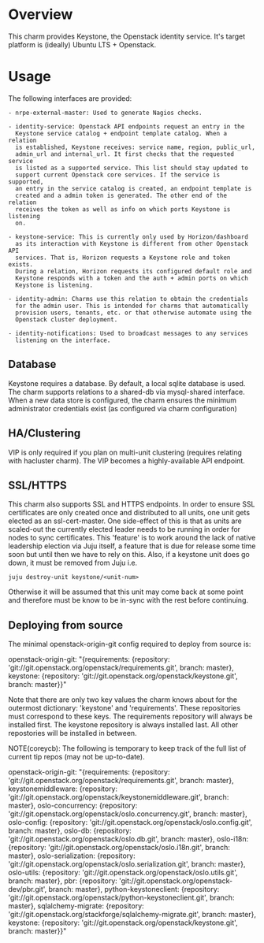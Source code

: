 Overview
========

This charm provides Keystone, the Openstack identity service. It's target
platform is (ideally) Ubuntu LTS + Openstack.

Usage
=====

The following interfaces are provided:

    - nrpe-external-master: Used to generate Nagios checks.

    - identity-service: Openstack API endpoints request an entry in the 
      Keystone service catalog + endpoint template catalog. When a relation
      is established, Keystone receives: service name, region, public_url,
      admin_url and internal_url. It first checks that the requested service
      is listed as a supported service. This list should stay updated to
      support current Openstack core services. If the service is supported,
      an entry in the service catalog is created, an endpoint template is
      created and a admin token is generated. The other end of the relation
      receives the token as well as info on which ports Keystone is listening
      on.

    - keystone-service: This is currently only used by Horizon/dashboard
      as its interaction with Keystone is different from other Openstack API
      services. That is, Horizon requests a Keystone role and token exists.
      During a relation, Horizon requests its configured default role and
      Keystone responds with a token and the auth + admin ports on which
      Keystone is listening.

    - identity-admin: Charms use this relation to obtain the credentials
      for the admin user. This is intended for charms that automatically
      provision users, tenants, etc. or that otherwise automate using the
      Openstack cluster deployment.

    - identity-notifications: Used to broadcast messages to any services
      listening on the interface.

Database
--------

Keystone requires a database. By default, a local sqlite database is used.
The charm supports relations to a shared-db via mysql-shared interface. When
a new data store is configured, the charm ensures the minimum administrator
credentials exist (as configured via charm configuration)

HA/Clustering
-------------

VIP is only required if you plan on multi-unit clustering (requires relating
with hacluster charm). The VIP becomes a highly-available API endpoint.

SSL/HTTPS
---------

This charm also supports SSL and HTTPS endpoints. In order to ensure SSL
certificates are only created once and distributed to all units, one unit gets
elected as an ssl-cert-master. One side-effect of this is that as units are
scaled-out the currently elected leader needs to be running in order for nodes
to sync certificates. This 'feature' is to work around the lack of native
leadership election via Juju itself, a feature that is due for release some
time soon but until then we have to rely on this. Also, if a keystone unit does
go down, it must be removed from Juju i.e.

    juju destroy-unit keystone/<unit-num>

Otherwise it will be assumed that this unit may come back at some point and
therefore must be know to be in-sync with the rest before continuing.

Deploying from source
---------------------

The minimal openstack-origin-git config required to deploy from source is:

  openstack-origin-git:
      "{requirements:
           {repository: 'git://git.openstack.org/openstack/requirements.git',
            branch: master},
        keystone:
           {repository: 'git://git.openstack.org/openstack/keystone.git',
            branch: master}}"

Note that there are only two key values the charm knows about for the outermost
dictionary: 'keystone' and 'requirements'. These repositories must correspond to
these keys. The requirements repository will always be installed first. The
keystone repository is always installed last. All other repostories will be
installed in between.

NOTE(coreycb): The following is temporary to keep track of the full list of
current tip repos (may not be up-to-date).

  openstack-origin-git:
      "{requirements:
           {repository: 'git://git.openstack.org/openstack/requirements.git',
            branch: master},
        keystonemiddleware:
           {repository: 'git://git.openstack.org/openstack/keystonemiddleware.git',
            branch: master},
        oslo-concurrency:
           {repository: 'git://git.openstack.org/openstack/oslo.concurrency.git',
            branch: master},
        oslo-config:
           {repository: 'git://git.openstack.org/openstack/oslo.config.git',
            branch: master},
        oslo-db:
           {repository: 'git://git.openstack.org/openstack/oslo.db.git',
            branch: master},
        oslo-i18n:
           {repository: 'git://git.openstack.org/openstack/oslo.i18n.git',
            branch: master},
        oslo-serialization:
           {repository: 'git://git.openstack.org/openstack/oslo.serialization.git',
            branch: master},
        oslo-utils:
           {repository: 'git://git.openstack.org/openstack/oslo.utils.git',
            branch: master},
        pbr:
           {repository: 'git://git.openstack.org/openstack-dev/pbr.git',
            branch: master},
        python-keystoneclient:
           {repository: 'git://git.openstack.org/openstack/python-keystoneclient.git',
            branch: master},
        sqlalchemy-migrate:
           {repository: 'git://git.openstack.org/stackforge/sqlalchemy-migrate.git',
            branch: master},
        keystone:
           {repository: 'git://git.openstack.org/openstack/keystone.git',
            branch: master}}"
